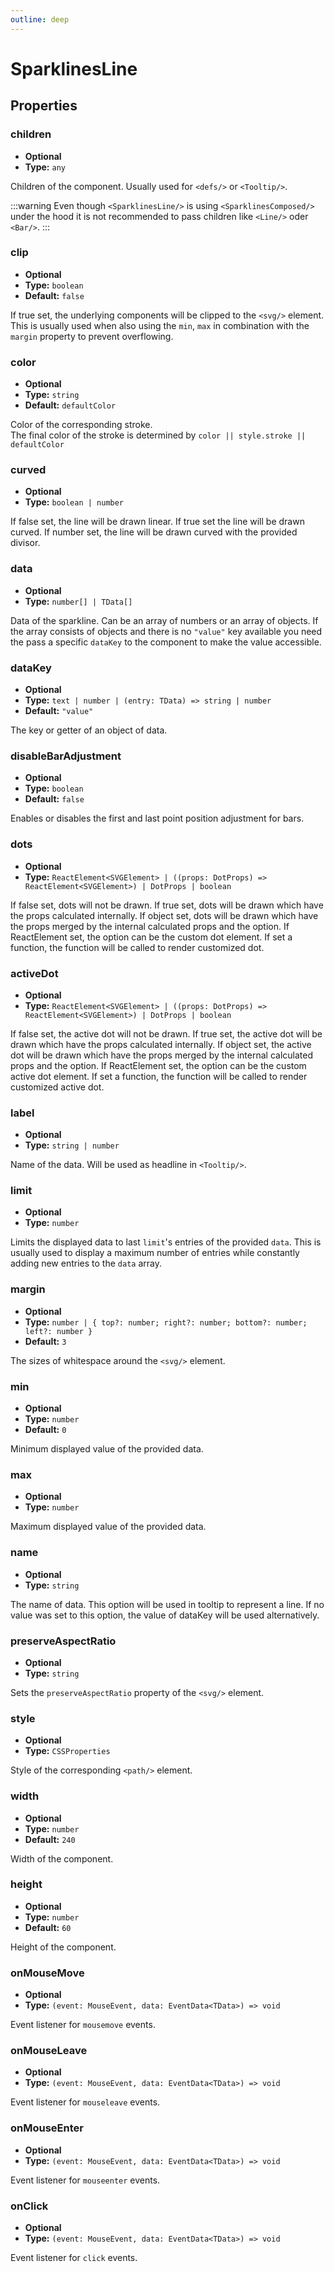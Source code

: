 ```yaml
---
outline: deep
---
```


# SparklinesLine

## Properties

### children

- **Optional**
- **Type:** `any`

Children of the component. Usually used for `<defs/>` or `<Tooltip/>`.

:::warning
Even though `<SparklinesLine/>` is using `<SparklinesComposed/>` under the hood it is not recommended to pass children
like `<Line/>` oder `<Bar/>`.
:::

### clip

- **Optional**
- **Type:** `boolean`
- **Default:** `false`

If true set, the underlying components will be clipped to the `<svg/>` element. This is usually used when also using
the `min`, `max` in combination with the `margin` property to prevent overflowing.

### color

- **Optional**
- **Type:** `string`
- **Default:** `defaultColor`

Color of the corresponding stroke.\
The final color of the stroke is determined by `color || style.stroke || defaultColor`

### curved

- **Optional**
- **Type:** `boolean | number`

If false set, the line will be drawn linear. If true set the line will be drawn curved. If number set, the line will be
drawn curved with the provided divisor.

### data

- **Optional**
- **Type:** `number[] | TData[]`

Data of the sparkline. Can be an array of numbers or an array of objects. If the array consists of objects and there is
no `"value"` key available you need the pass a specific `dataKey` to the component to make the value accessible.

### dataKey

- **Optional**
- **Type:** `text | number | (entry: TData) => string | number`
- **Default:** `"value"`

The key or getter of an object of data.

### disableBarAdjustment

- **Optional**
- **Type:** `boolean`
- **Default:** `false`

Enables or disables the first and last point position adjustment for bars.

### dots

- **Optional**
- **Type:** `ReactElement<SVGElement>
  | ((props: DotProps) => ReactElement<SVGElement>)
  | DotProps
  | boolean`

If false set, dots will not be drawn. If true set, dots will be drawn which have the props calculated internally. If
object set, dots will be drawn which have the props merged by the internal calculated props and the option. If
ReactElement set, the option can be the custom dot element. If set a function, the function will be called to render
customized dot.

### activeDot

- **Optional**
- **Type:** `ReactElement<SVGElement>
  | ((props: DotProps) => ReactElement<SVGElement>)
  | DotProps
  | boolean`

If false set, the active dot will not be drawn. If true set, the active dot will be drawn which have the props
calculated internally. If object set, the active dot will be drawn which have the props merged by the internal
calculated props and the option. If ReactElement set, the option can be the custom active dot element. If set a
function,
the function will be called to render customized active dot.

### label

- **Optional**
- **Type:** `string | number`

Name of the data. Will be used as headline in `<Tooltip/>`.

### limit

- **Optional**
- **Type:** `number`

Limits the displayed data to last `limit`'s entries of the provided `data`. This is usually used to display a maximum
number of entries while constantly adding new entries to the `data` array.

### margin

- **Optional**
- **Type:** `number | { top?: number; right?: number; bottom?: number; left?: number }`
- **Default:** `3`

The sizes of whitespace around the `<svg/>` element.

### min

- **Optional**
- **Type:** `number`
- **Default:** `0`

Minimum displayed value of the provided data.

### max

- **Optional**
- **Type:** `number`

Maximum displayed value of the provided data.

### name

- **Optional**
- **Type:** `string`

The name of data. This option will be used in tooltip to represent a line. If no value was set to this option, the value
of dataKey will be used alternatively.

### preserveAspectRatio

- **Optional**
- **Type:** `string`

Sets the `preserveAspectRatio` property of the `<svg/>` element.

### style

- **Optional**
- **Type:** `CSSProperties`

Style of the corresponding `<path/>` element.

### width

- **Optional**
- **Type:** `number`
- **Default:** `240`

Width of the component.

### height

- **Optional**
- **Type:** `number`
- **Default:** `60`

Height of the component.

### onMouseMove

- **Optional**
- **Type:** `(event: MouseEvent, data: EventData<TData>) => void`

Event listener for `mousemove` events.

### onMouseLeave

- **Optional**
- **Type:** `(event: MouseEvent, data: EventData<TData>) => void`

Event listener for `mouseleave` events.

### onMouseEnter

- **Optional**
- **Type:** `(event: MouseEvent, data: EventData<TData>) => void`

Event listener for `mouseenter` events.

### onClick

- **Optional**
- **Type:** `(event: MouseEvent, data: EventData<TData>) => void`

Event listener for `click` events.